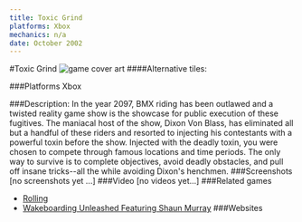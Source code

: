 ```yaml
---
title: Toxic Grind
platforms: Xbox
mechanics: n/a
date: October 2002
---
```

#Toxic Grind
![game cover art](//images.igdb.com/igdb/image/upload/t_cover_big/fgafy9zctqs7bcmalq0p.jpg "Logo Title Text 1")
####Alternative tiles:

###Platforms
Xbox

###Description:
In the year 2097, BMX riding has been outlawed and a twisted reality game show is the showcase for public execution of these fugitives. The maniacal host of the show, Dixon Von Blass, has eliminated all but a handful of these riders and resorted to injecting his contestants with a powerful toxin before the show. Injected with the deadly toxin, you were chosen to compete through famous locations and time periods. The only way to survive is to complete objectives, avoid deadly obstacles, and pull off insane tricks--all the while avoiding Dixon's henchmen.
###Screenshots
[no screenshots yet ...]
###Video
[no videos yet...]
###Related games
* [Rolling](/games/rolling-6017/)
* [Wakeboarding Unleashed Featuring Shaun Murray](/games/wakeboarding-unleashed-featuring-shaun-murray-23694/)
###Websites

